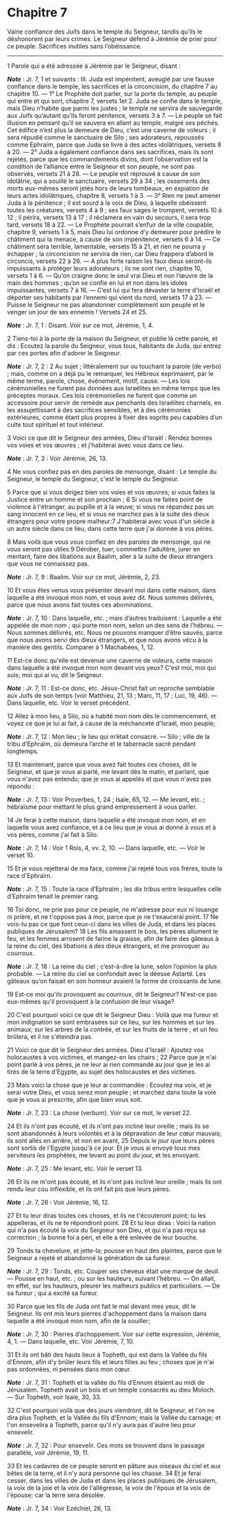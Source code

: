 # Chapitre 7

Vaine confiance des Juifs dans le temple du Seigneur, tandis qu’ils le déshonorent par leurs crimes.
Le Seigneur défend à Jérémie de prier pour ce peuple.
Sacrifices inutiles sans l’obéissance.

***

1 Parole qui a été adressée à Jérémie par le Seigneur, disant :

***Note*** :  Jr. 7, 1 et suivants : III. Juda est impénitent, aveuglé par une fausse confiance dans le temple, les sacrifices et la circoncision, du chapitre 7 au chapitre 10. ― 1° Le Prophète doit parler, sur la porte du temple, au peuple qui entre et qui sort, chapitre 7, versets 1et 2. Juda se confie dans le temple, mais Dieu n’habite que parmi les justes ; le temple ne servira de sauvegarde aux Juifs qu’autant qu’ils feront pénitence, versets 3 à 7. ― Le peuple se fait illusion en pensant qu’il se sauvera en allant au temple, malgré ses péchés. Cet édifice n’est plus la demeure de Dieu, c’est une caverne de voleurs ; il sera répudié comme le sanctuaire de Silo ; ses adorateurs, repoussés comme Ephraïm, parce que Juda se livre à des actes idolâtriques, versets 8 à 20. ― 2° Juda a également confiance dans ses sacrifices, mais ils sont rejetés, parce que les commandements divins, dont l’observation est la condition de l’alliance entre le Seigneur et son peuple, ne sont pas observés, versets 21 à 28. ― Le peuple est
réprouvé à cause de son idolâtrie, qui a souillé le sanctuaire, versets 29 à 34 ; les ossements des morts eux-mêmes seront jetés hors de leurs tombeaux, en expiation de leurs actes idolâtriques, chapitre 8, versets 1 à 3. ― 3° Rien ne peut amener Juda à la pénitence ; il est sourd à la voix de Dieu, à laquelle obéissent toutes les créatures, versets 4 à 9 ; ses faux sages le trompent, versets 10 à 12 ; il périra, versets 13 à 17 ; il réclamera en vain du secours, il sera trop tard, versets 18 à 22. ― Le Prophète pourrait s’enfuir de la ville coupable, chapitre 9, versets 1 à 5, mais Dieu lui ordonne d’y demeurer pour prédire le châtiment qui la menace, à cause de son impénitence, versets 6 à 14. ― Ce châtiment sera terrible, lamentable, versets 15 à 21, et rien ne pourra y échapper ; la circoncision ne servira de rien, car Dieu frappera d’abord le circoncis, versets 22 à 26. ― A plus forte raison les faux dieux seront-ils impuissants à protéger leurs adorateurs ; ils ne sont rien, chapitre 10, versets 1 à 6.
― Qu’on craigne donc le seul vrai Dieu et non l’œuvre de la main des hommes ; qu’on se confie en lui et non dans les idoles impuissantes, versets 7 à 16. ― C’est lui qui fera dévaster la terre d’Israël et déporter ses habitants par l’ennemi qui vient du nord, versets 17 à 23. ― Puisse le Seigneur ne pas abandonner complètement son peuple et le venger un jour de ses ennemis ! Versets 24 et 25.

***Note*** :  Jr. 7, 1 : Disant. Voir sur ce mot, Jérémie, 1, 4.


2 Tiens-toi à la porte de la maison du Seigneur, et publie là cette parole, et dis : Ecoutez la parole du Seigneur, vous tous, habitants de Juda, qui entrez par ces portes afin d'adorer le Seigneur.

***Note*** :  Jr. 7, 2 : 2 Au sujet ; littéralement sur ou touchant la parole (de verbo) ; mais, comme on a déjà pu le remarquer, les Hébreux exprimaient, par le même terme, parole, chose, événement, motif, cause. ― Les lois cérémonielles ne furent pas données aux Israélites en même temps que les préceptes moraux. Ces lois cérémonielles ne furent que comme un accessoire pour servir de remède aux penchants des Israélites charnels, en les assujettissant à des sacrifices sensibles, et à des cérémonies extérieures, comme étant plus propres à fixer des esprits peu capables d’un culte tout spirituel et tout intérieur.


3 Voici ce que dit le Seigneur des armées, Dieu d'Israël : Rendez bonnes vos voies et vos œuvres ; et j'habiterai avec vous dans ce lieu.

***Note*** :  Jr. 7, 3 : Voir Jérémie, 26, 13.

4 Ne vous confiez pas en des paroles de mensonge, disant : Le temple du Seigneur, le temple du Seigneur, c'est le temple du Seigneur.


5 Parce que si vous dirigez bien vos voies et vos œuvres; si vous faites la Justice entre un homme et son prochain ; 6 Si vous ne faites point de violence à l'étranger, au pupille et à la veuve; si vous ne répandez pas un sang innocent en ce lieu, et si vous ne marchez pas à la suite des dieux étrangers pour votre propre malheur:7 J'habiterai avec vous d'un siècle à un autre siècle dans ce lieu, dans cette terre que j'ai donnée à vos pères.


8 Mais voilà que vous vous confiez en des paroles de mensonge, qui ne vous seront pas utiles:9 Dérober, tuer, commettre l'adultère, jurer en mentant, faire des libations aux Baalim, aller à la suite de dieux étrangers que vous ne connaissez pas.

***Note*** :  Jr. 7, 9 : Baalim. Voir sur ce mot, Jérémie, 2, 23.

10 Et vous êtes venus vous présenter devant moi dans cette maison, dans laquelle a été invoqué mon nom, et vous avez dit. Nous sommes délivrés, parce que nous avons fait toutes ces abominations.

***Note*** :  Jr. 7, 10 : Dans laquelle, etc. ; mais d’autres traduisent : Laquelle a été appelée de mon nom ; qui porte mon nom, selon un des sens de l’hébreu. ― Nous sommes délivrés, etc. Nous ne pouvons manquer d’être sauvés, parce que nous avons servi des dieux étrangers, et que nous avons vécu à la manière des gentils. Comparer à 1 Machabées, 1, 12.

11 Est-ce donc qu'elle est devenue une caverne de voleurs, cette maison dans laquelle a été invoqué mon nom devant vos yeux? C'est moi, moi qui suis; moi qui ai vu, dit le Seigneur.

***Note*** :  Jr. 7, 11 : Est-ce donc, etc. Jésus-Christ fait un reproche semblable aux Juifs de son temps (voir Matthieu, 21, 13 ; Marc, 11, 17 ; Luc, 19, 46). ― Dans laquelle, etc. Voir le verset précédent.


12 Allez à mon lieu, à Silo, où a habité mon nom dès le commencement, et voyez ce que je lui ai fait, à cause de la méchanceté d'Israël, mon peuple;

***Note*** :  Jr. 7, 12 : Mon lieu ; le lieu qui m’était consacré. ― Silo ; ville de la tribu d’Ephraïm, où demeura l’arche et le tabernacle sacré pendant longtemps.

13 Et maintenant, parce que vous avez fait toutes ces choses, dit le Seigneur, et que je vous ai parlé, me levant dès le matin, et parlant, que vous n'avez pas entendu; que je vous ai appelés et que vous n'avez pas répondu :

***Note*** :  Jr. 7, 13 : Voir Proverbes, 1, 24 ; Isaïe, 65, 12. ― Me levant, etc. ; hébraïsme pour mettant le plus grand empressement à vous parler.

14 Je ferai à cette maison, dans laquelle a été invoqué mon nom, et en laquelle vous avez confiance, et à ce lieu que je vous ai donné à vous et à vos pères, comme j'ai fait à Silo.

***Note*** :  Jr. 7, 14 : Voir 1 Rois, 4, vv. 2, 10. ― Dans laquelle, etc. ― Voir le verset 10.

15 Et je vous rejetterai de ma face, comme j'ai rejeté tous vos frères, toute la race d'Ephraïm.

***Note*** :  Jr. 7, 15 : Toute la race d’Ephraïm ; les dix tribus entre lesquelles celle d’Ephraïm tenait le premier rang.


16 Toi donc, ne prie pas pour ce peuple, ne m'adresse pour eux ni louange ni prière, et ne t'oppose pas à moi, parce que je ne t'exaucerai point. 17 Ne vois-tu pas ce que font ceux-ci dans les villes de Juda, et dans les places publiques de Jérusalem? 18 Les fils amassent le bois, les pères allument le feu, et les femmes arrosent de farine la graisse, afin de faire des gâteaux à la reine du ciel, des libations à des dieux étrangers, et me provoquer au courroux.

***Note*** :  Jr. 7, 18 : La reine du ciel ; c’est-à-dire la lune, selon l’opinion la plus probable. ― La reine du ciel se confondait avec la déesse Astarté. Les gâteaux qu’on faisait en son honneur avaient la forme de croissants de lune.

19 Est-ce moi qu'ils provoquent au courroux, dit le Seigneur? N'est-ce pas eux-mêmes qu'il provoquent à la confusion de leur visage?


20 C'est pourquoi voici ce que dit le Seigneur Dieu : Voilà que ma fureur et mon indignation se sont embrasées sur ce lieu, sur les hommes et sur les animaux; sur les arbres de la contrée, et sur les fruits de la terre ; et un feu brûlera, et il ne s'éteindra pas.


21 Voici ce que dit le Seigneur des armées. Dieu d'Israël : Ajoutez vos holocaustes à vos victimes, et mangez-en les chairs ; 22 Parce que je n'ai point parlé à vos pères, je ne leur ai rien commandé au jour que je les ai tirés de la terre d'Egypte, au sujet des holocaustes et des victimes.


23 Mais voici la chose que je leur ai commandée : Ecoutez ma voix, et je serai votre Dieu, et vous serez mon peuple ; et marchez dans toute la voie que je vous ai prescrite, afin que bien vous soit.

***Note*** :  Jr. 7, 23 : La chose (verbum). Voir sur ce mot, le verset 22.


24 Et ils n'ont pas écouté, et ils n'ont pas incliné leur oreille ; mais ils se sont abandonnés à leurs volontés et à la dépravation de leur cœur mauvais; ils sont allés en arrière, et non en avant, 25 Depuis le jour que leurs pères sont sortis de l'Egypte jusqu'à ce jour. Et je vous ai envoyé tous mes serviteurs les prophètes, me levant au point du jour, et les envoyant.

***Note*** :  Jr. 7, 25 : Me levant, etc. Voir le verset 13.

26 Et ils ne m'ont pas écouté, et ils n'ont pas incliné leur oreille ; mais ils ont rendu leur cou inflexible, et ils ont fait pis que leurs pères.

***Note*** :  Jr. 7, 26 : Voir Jérémie, 16, 12.


27 Et tu leur diras toutes ces choses, et ils ne t'écouteront point; tu les appelleras, et ils ne te répondront point. 28 Et tu leur diras : Voici la nation qui n'a pas écouté la voix du Seigneur son Dieu, et qui n'a pas reçu sa correction ; la bonne foi a péri, et elle a été enlevée de leur bouche.


29 Tonds ta chevelure, et jette-la; pousse en haut des plaintes, parce que le Seigneur a rejeté et abandonné la génération de sa fureur.

***Note*** :  Jr. 7, 29 : Tonds, etc. Couper ses cheveux était une marque de deuil. ― Pousse en haut, etc. ; ou sur les hauteurs, suivant l’hébreu. ― On allait, en effet, sur les hauteurs, pleurer les malheurs publics et particuliers. ― De sa fureur ; qui a excité sa fureur.

30 Parce que les fils de Juda ont fait le mal devant mes yeux, dit le Seigneur. Ils ont mis leurs pierres d'achoppement dans la maison dans laquelle a été invoqué mon nom, afin de la souiller;

***Note*** :  Jr. 7, 30 : Pierres d’achoppement. Voir sur cette expression, Jérémie, 4, 1. ― Dans laquelle, etc. Voir Jérémie, 7, 10.

31 Et ils ont bâti des hauts lieux à Topheth, qui est dans la Vallée du fils d'Ennom, afin d'y brûler leurs fils et leurs filles au feu ; choses que je n'ai pas ordonnées, ni pensées dans mon cœur.

***Note*** :  Jr. 7, 31 : Topheth et la vallée du fils d’Ennom étaient au midi de Jérusalem. Topheth avait un bois et un temple consacrés au dieu Moloch. ― Sur Topheth, voir Isaïe, 30, 33.


32 C'est pourquoi voilà que des jours viendront, dit le Seigneur, et l'on ne dira plus Topheth, et la Vallée du fils d'Ennom; mais la Vallée du carnage; et l'on ensevelira à Topheth, parce qu'il n'y aura pas d'autre lieu pour ensevelir.

***Note*** :  Jr. 7, 32 : Pour ensevelir. Ces mots se trouvent dans le passage parallèle, voir Jérémie, 19, 11.

33 Et les cadavres de ce peuple seront en pâture aux oiseaux du ciel et aux bêtes de la terre, et il n'y aura personne qui les chasse. 34 Et je ferai cesser, dans les villes de Juda et dans les places publiques de Jérusalem, la voix de la joie et la voix de l'allégresse, la voix de l'époux et la voix de l'épouse; car la terre sera désolée.

***Note*** :  Jr. 7, 34 : Voir Ezéchiel, 26, 13.

